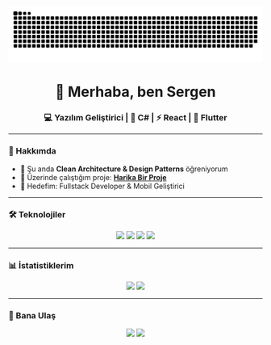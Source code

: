 <!-- PROFIL BANNER -->
<p align="center">
  <img src="https://github.com/Platane/snk/raw/output/github-contribution-grid-snake.svg" alt="snake animation" />
</p>

<h1 align="center">👋 Merhaba, ben Sergen</h1>
<h3 align="center">💻 Yazılım Geliştirici | 🎯 C# | ⚡ React | 📱 Flutter</h3>

---

### 🚀 Hakkımda
- 🌱 Şu anda **Clean Architecture & Design Patterns** öğreniyorum  
- 🔭 Üzerinde çalıştığım proje: **[Harika Bir Proje](https://github.com/KULLANICI_ADIN/PROJE_ADI)**  
- 🎯 Hedefim: Fullstack Developer & Mobil Geliştirici  

---

### 🛠 Teknolojiler
<p align="center">
  <img src="https://img.shields.io/badge/C%23-239120?style=for-the-badge&logo=c-sharp&logoColor=white" />
  <img src="https://img.shields.io/badge/.NET-512BD4?style=for-the-badge&logo=dotnet&logoColor=white" />
  <img src="https://img.shields.io/badge/React-20232A?style=for-the-badge&logo=react&logoColor=61DAFB" />
  <img src="https://img.shields.io/badge/Flutter-02569B?style=for-the-badge&logo=flutter&logoColor=white" />
</p>

---

### 📊 İstatistiklerim
<p align="center">
  <img src="https://github-readme-stats.vercel.app/api?username=KULLANICI_ADIN&show_icons=true&theme=tokyonight" height="165"/>
  <img src="https://github-readme-stats.vercel.app/api/top-langs/?username=KULLANICI_ADIN&layout=compact&theme=tokyonight" height="165"/>
</p>

---

### 🔗 Bana Ulaş
<p align="center">
  <a href="mailto:mailadresin@gmail.com"><img src="https://img.shields.io/badge/Email-D14836?style=for-the-badge&logo=gmail&logoColor=white"/></a>
  <a href="https://www.linkedin.com/in/kullaniciadın"><img src="https://img.shields.io/badge/LinkedIn-0077B5?style=for-the-badge&logo=linkedin&logoColor=white"/></a>
</p>
